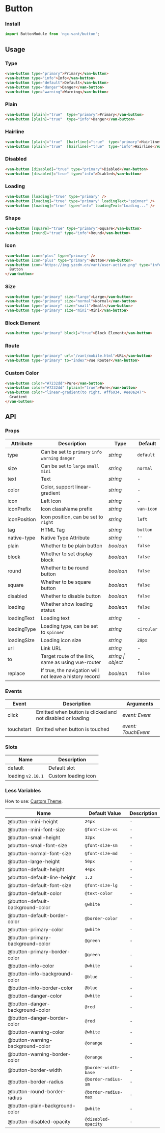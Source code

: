 # Button

### Install

```js
import ButtonModule from 'ngx-vant/button';
```

## Usage

### Type

```html
<van-button type="primary">Primary</van-button>
<van-button type="info">Info</van-button>
<van-button type="default">Default</van-button>
<van-button type="danger">Danger</van-button>
<van-button type="warning">Warning</van-button>
```

### Plain

```html
<van-button [plain]="true"  type="primary">Primary</van-button>
<van-button [plain]="true"  type="info">Danger</van-button>
```

### Hairline

```html
<van-button [plain]="true"  [hairline]="true"  type="primary">Hairline</van-button>
<van-button [plain]="true"  [hairline]="true"  type="info">Hairline</van-button>
```

### Disabled

```html
<van-button [disabled]="true" type="primary">Diabled</van-button>
<van-button [disabled]="true" type="info">Diabled</van-button>
```

### Loading

```html
<van-button [loading]="true" type="primary" />
<van-button [loading]="true" type="primary" loadingText="spinner" />
<van-button [loading]="true" type="info" loadingText="Loading..." />
```

### Shape

```html
<van-button [square]="true" type="primary">Square</van-button>
<van-button [round]="true" type="info">Round</van-button>
```

### Icon

```html
<van-button icon="plus" type="primary" />
<van-button icon="plus" type="primary">Button</van-button>
<van-button icon="https://img.yzcdn.cn/vant/user-active.png" type="info">
  Button
</van-button>
```

### Size

```html
<van-button type="primary" size="large">Large</van-button>
<van-button type="primary" size="normal">Normal</van-button>
<van-button type="primary" size="small">Small</van-button>
<van-button type="primary" size="mini">Mini</van-button>
```

### Block Element

```html
<van-button type="primary" block]="true">Block Element</van-button>
```

### Route

```html
<van-button type="primary" url="/vant/mobile.html">URL</van-button>
<van-button type="primary" to="index">Vue Router</van-button>
```

### Custom Color

```html
<van-button color="#7232dd">Pure</van-button>
<van-button color="#7232dd" [plain]="true">Pure</van-button>
<van-button color="linear-gradient(to right, #ff6034, #ee0a24)">
  Gradient
</van-button>
```

## API

### Props

| Attribute | Description | Type | Default |
| --- | --- | --- | --- |
| type | Can be set to `primary` `info` `warning` `danger` | _string_ | `default` |
| size | Can be set to `large` `small` `mini` | _string_ | `normal` |
| text | Text | _string_ | - |
| color | Color, support linear-gradient | _string_ | - |
| icon | Left Icon | _string_ | - |
| iconPrefix  | Icon className prefix | _string_ | `van-icon` |
| iconPosition  | Icon position, can be set to `right` | _string_ | `left` |
| tag | HTML Tag | _string_ | `button` |
| native-type | Native Type Attribute | _string_ | `''` |
| plain | Whether to be plain button | _boolean_ | `false` |
| block | Whether to set display block | _boolean_ | `false` |
| round | Whether to be round button | _boolean_ | `false` |
| square | Whether to be square button | _boolean_ | `false` |
| disabled | Whether to disable button | _boolean_ | `false` |
| loading | Whether show loading status | _boolean_ | `false` |
| loadingText | Loading text | _string_ | - |
| loadingType | Loading type, can be set to `spinner` | _string_ | `circular` |
| loadingSize | Loading icon size | _string_ | `20px` |
| url | Link URL | _string_ | - |
| to | Target route of the link, same as using vue-router | _string \| object_ | - |
| replace | If true, the navigation will not leave a history record | _boolean_ | `false` |

### Events

| Event | Description | Arguments |
| --- | --- | --- |
| click | Emitted when button is clicked and not disabled or loading | _event: Event_ |
| touchstart | Emitted when button is touched | _event: TouchEvent_ |

### Slots

| Name              | Description         |
| ----------------- | ------------------- |
| default           | Default slot        |
| loading `v2.10.1` | Custom loading icon |

### Less Variables

How to use: [Custom Theme](#/en-US/theme).

| Name                             | Default Value        | Description |
| -------------------------------- | -------------------- | ----------- |
| @button-mini-height              | `24px`               | -           |
| @button-mini-font-size           | `@font-size-xs`      | -           |
| @button-small-height             | `32px`               | -           |
| @button-small-font-size          | `@font-size-sm`      | -           |
| @button-normal-font-size         | `@font-size-md`      | -           |
| @button-large-height             | `50px`               | -           |
| @button-default-height           | `44px`               | -           |
| @button-default-line-height      | `1.2`                | -           |
| @button-default-font-size        | `@font-size-lg`      | -           |
| @button-default-color            | `@text-color`        | -           |
| @button-default-background-color | `@white`             | -           |
| @button-default-border-color     | `@border-color`      | -           |
| @button-primary-color            | `@white`             | -           |
| @button-primary-background-color | `@green`             | -           |
| @button-primary-border-color     | `@green`             | -           |
| @button-info-color               | `@white`             | -           |
| @button-info-background-color    | `@blue`              | -           |
| @button-info-border-color        | `@blue`              | -           |
| @button-danger-color             | `@white`             | -           |
| @button-danger-background-color  | `@red`               | -           |
| @button-danger-border-color      | `@red`               | -           |
| @button-warning-color            | `@white`             | -           |
| @button-warning-background-color | `@orange`            | -           |
| @button-warning-border-color     | `@orange`            | -           |
| @button-border-width             | `@border-width-base` | -           |
| @button-border-radius            | `@border-radius-sm`  | -           |
| @button-round-border-radius      | `@border-radius-max` | -           |
| @button-plain-background-color   | `@white`             | -           |
| @button-disabled-opacity         | `@disabled-opacity`  | -           |
